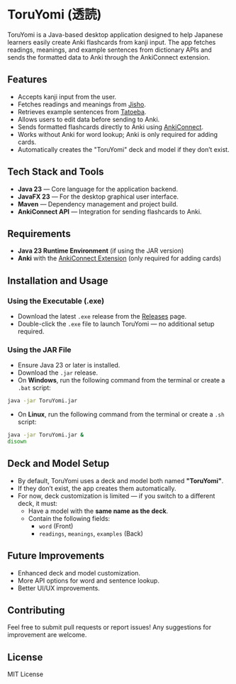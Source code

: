 # ToruYomi (透読)

ToruYomi is a Java-based desktop application designed to help Japanese learners easily create Anki flashcards from kanji input. The app fetches readings, meanings, and example sentences from dictionary APIs and sends the formatted data to Anki through the AnkiConnect extension.

## Features
- Accepts kanji input from the user.
- Fetches readings and meanings from [Jisho](jisho.org).
- Retrieves example sentences from [Tatoeba](tatoeba.org).
- Allows users to edit data before sending to Anki.
- Sends formatted flashcards directly to Anki using [AnkiConnect](https://ankiweb.net/shared/info/2055492159).
- Works without Anki for word lookup; Anki is only required for adding cards.
- Automatically creates the "ToruYomi" deck and model if they don’t exist.

## Tech Stack and Tools
- **Java 23** — Core language for the application backend.
- **JavaFX 23** — For the desktop graphical user interface.
- **Maven** — Dependency management and project build.
- **AnkiConnect API** — Integration for sending flashcards to Anki.

## Requirements
- **Java 23 Runtime Environment** (if using the JAR version)
- **Anki** with the [AnkiConnect Extension](https://ankiweb.net/shared/info/2055492159) (only required for adding cards)

## Installation and Usage
### Using the Executable (.exe)
- Download the latest `.exe` release from the [Releases](https://github.com/anri-kot/ToruYomi/releases) page.
- Double-click the `.exe` file to launch ToruYomi — no additional setup required.

### Using the JAR File
- Ensure Java 23 or later is installed.
- Download the `.jar` release.
- On **Windows**, run the following command from the terminal or create a `.bat` script:

```cmd
java -jar ToruYomi.jar
```

- On **Linux**, run the following command from the terminal or create a `.sh` script:

```bash
java -jar ToruYomi.jar &
disown
```

## Deck and Model Setup
- By default, ToruYomi uses a deck and model both named **"ToruYomi"**.
- If they don’t exist, the app creates them automatically.
- For now, deck customization is limited — if you switch to a different deck, it must:
  - Have a model with the **same name as the deck**.
  - Contain the following fields:
    - `word` (Front)
    - `readings`, `meanings`, `examples` (Back)

## Future Improvements
- Enhanced deck and model customization.
- More API options for word and sentence lookup.
- Better UI/UX improvements.

## Contributing
Feel free to submit pull requests or report issues! Any suggestions for improvement are welcome.

## License
MIT License